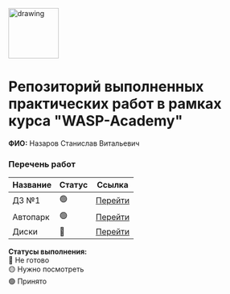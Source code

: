 <a href="https://wasp-academy.com"><img src="https://wasp-academy.com/Resources/wasp-logo.png" alt="drawing" width="100"/></a>

# Репозиторий выполненных практических работ в рамках курса "WASP-Academy"
**ФИО:** Назаров Станислав Витальевич

### Перечень работ

Название          | Статус | Ссылка
------------------|--------|--------
ДЗ №1             | 🟢    | <a href="https://github.com/pauker-vielleicht/wasp_homework/tree/main/first_task">Перейти</a> 
Автопарк          | 🟢    | <a href="https://github.com/pauker-vielleicht/wasp_homework/tree/master/autopark">Перейти</a>
Диски             | 🔴    | <a href="https://github.com/pauker-vielleicht/wasp_homework/tree/master/disk's">Перейти</a>

**Статусы выполнения:** <br>
🔴 Не готово <br>
🟡 Нужно посмотреть <br>
🟢 Принято <br>
